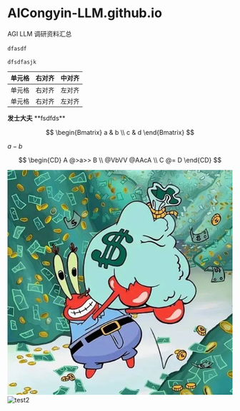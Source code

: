 # AICongyin-LLM.github.io
AGI LLM 调研资料汇总


`dfasdf`
```
dfsdfasjk
```

|单元格|右对齐|中对齐|
| :---- | ----: | :-----: |
|单元格|右对齐|左对齐|
|单元格|右对齐|左对齐|

**发士大夫**
\*\*fsdfds\*\*

$$
\begin{Bmatrix}
   a & b \\
   c & d
\end{Bmatrix}
$$

$a-b$

$$
\begin{CD}
   A @>a>> B \\
@VbVV @AAcA \\
   C @= D
\end{CD}
$$

![test](微信图片_20230218092412.jpg)
![test2](https://images.newscientist.com/wp-content/uploads/2019/06/25153349/boston-dynamics-robot.jpg?width=900)
